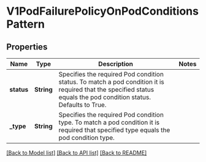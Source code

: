 # V1PodFailurePolicyOnPodConditionsPattern

## Properties

Name | Type | Description | Notes
------------ | ------------- | ------------- | -------------
**status** | **String** | Specifies the required Pod condition status. To match a pod condition it is required that the specified status equals the pod condition status. Defaults to True. | 
**_type** | **String** | Specifies the required Pod condition type. To match a pod condition it is required that specified type equals the pod condition type. | 

[[Back to Model list]](../README.md#documentation-for-models) [[Back to API list]](../README.md#documentation-for-api-endpoints) [[Back to README]](../README.md)


